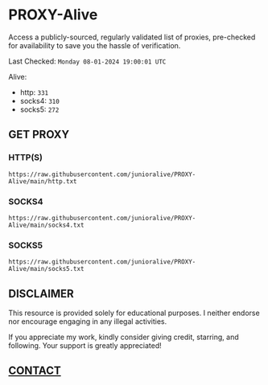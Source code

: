 # PROXY-Alive

Access a publicly-sourced, regularly validated list of proxies, pre-checked for availability to save you the hassle of verification.

Last Checked: `Monday 08-01-2024 19:00:01 UTC`

Alive:
- http: `331`
- socks4: `310`
- socks5: `272`

## GET PROXY

### HTTP(S)

```https://raw.githubusercontent.com/junioralive/PROXY-Alive/main/http.txt```

### SOCKS4

```https://raw.githubusercontent.com/junioralive/PROXY-Alive/main/socks4.txt```

### SOCKS5

```https://raw.githubusercontent.com/junioralive/PROXY-Alive/main/socks5.txt```

## DISCLAIMER

This resource is provided solely for educational purposes. I neither endorse nor encourage engaging in any illegal activities.

If you appreciate my work, kindly consider giving credit, starring, and following. Your support is greatly appreciated! 

## [CONTACT](https://t.me/TheJuniorAlive)
